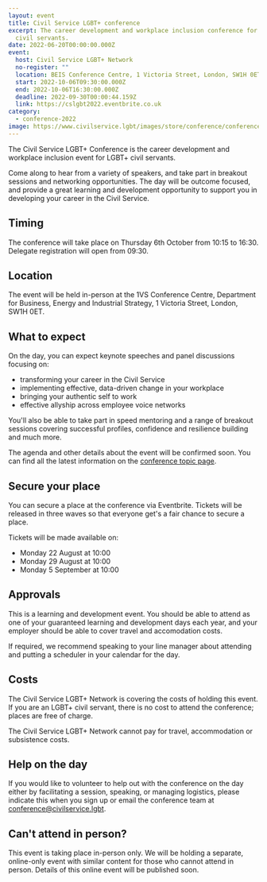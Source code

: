 ```yaml
---
layout: event
title: Civil Service LGBT+ conference
excerpt: The career development and workplace inclusion conference for LGBT+
  civil servants.
date: 2022-06-20T00:00:00.000Z
event:
  host: Civil Service LGBT+ Network
  no-register: ""
  location: BEIS Conference Centre, 1 Victoria Street, London, SW1H 0ET
  start: 2022-10-06T09:30:00.000Z
  end: 2022-10-06T16:30:00.000Z
  deadline: 2022-09-30T00:00:44.159Z
  link: https://cslgbt2022.eventbrite.co.uk
category:
  - conference-2022
image: https://www.civilservice.lgbt/images/store/conference/conference-2022.png
---
```

The Civil Service LGBT+ Conference is the career development and workplace inclusion event for LGBT+ civil servants. 

Come along to hear from a variety of speakers, and take part in breakout sessions and networking opportunities. The day will be outcome focused, and provide a great learning and development opportunity to support you in developing your career in the Civil Service.

## Timing

The conference will take place on Thursday 6th October from 10:15 to 16:30. Delegate registration will open from 09:30.

## Location 

The event will be held in-person at the 1VS Conference Centre, Department for Business, Energy and Industrial Strategy, 1 Victoria Street, London, SW1H 0ET.

## What to expect

On the day, you can expect keynote speeches and panel discussions focusing on:

* transforming your career in the Civil Service
* implementing effective, data-driven change in your workplace
* bringing your authentic self to work
* effective allyship across employee voice networks

You'll also be able to take part in speed mentoring and a range of breakout sessions covering successful profiles, confidence and resilience building and much more.

The agenda and other details about the event will be confirmed soon. You can find all the latest information on the [conference topic page](/conference-2022).

## Secure your place

You can secure a place at the conference via Eventbrite. Tickets will be released in three waves so that everyone get's a fair chance to secure a place. 

Tickets will be made available on:

- Monday 22 August at 10:00
- Monday 29 August at 10:00
- Monday 5 September at 10:00

## Approvals 

This is a learning and development event. You should be able to attend as one of your guaranteed learning and development days each year, and your employer should be able to cover travel and accomodation costs.

If required, we recommend speaking to your line manager about attending and putting a scheduler in your calendar for the day.

## Costs

The Civil Service LGBT+ Network is covering the costs of holding this event. If you are an LGBT+ civil servant, there is no cost to attend the conference; places are free of charge.

The Civil Service LGBT+ Network cannot pay for travel, accommodation or subsistence costs.


## Help on the day

If you would like to volunteer to help out with the conference on the day either by facilitating a session, speaking, or managing logistics, please indicate this when you sign up or email the conference team at <conference@civilservice.lgbt>. 

## Can't attend in person?

This event is taking place in-person only. We will be holding a separate, online-only event with similar content for those who cannot attend in person. Details of this online event will be published soon.

